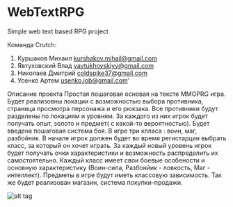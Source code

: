 # WebTextRPG
Simple web text based RPG project

Команда Crutch:
1. Куршаков Михаил kurshakov.mihail@gmail.com
2. Явтуховский Влад yavtukhovskiyv@gmail.com
3. Николаев Дмитрий coldspike37@gmail.com
4. Усенко Артем  usenko.job@gmail.com'

Описание проекта 
Простая пошаговая основая на тексте MMOPRG игра. 
Будет реализовны локации с возможностью выбора противника, страница просмотра персонажа и его рюкзака.
Все противники будут разделены по локациям и уровням. За каждого из них игрок будет получать опыт, золото и предмет( с какой-то вероятностью).
Будет введена пошаговая система боя. 
В игре три клласа : воин, маг, разбойник.
В начале игрок должен будет во время регистарции выбрать класс, за который он хочет играть. 
За каждый новый  уровень игрок будет получать очки характеристики и возможность распределить их самостоятельно. 
Каждый класс имеет свои боевые особености и основную характеристику (Воин-сила, Разбонйик - ловкость, Маг - интеллект).
Предметы в игре будут иметь классовую зависимость. 
Так же будет реализован магазин, система покупки-продажи.



![alt tag](https://raw.githubusercontent.com/UsenkoArtem/WebTextRPG/master/Uml.jpg)
